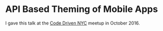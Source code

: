 # API Based Theming of Mobile Apps

I gave this talk at the [Code Driven NYC](http://www.meetup.com/Code-Driven-NYC/events/234422943/) meetup in October 2016.
